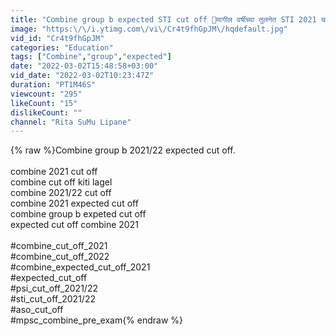 ```yaml
---
title: "Combine group b expected STI cut off 🤔मागील वर्षीच्या तुलनेत STI 2021 चा cut off काय असेल."
image: "https:\/\/i.ytimg.com\/vi\/Cr4t9fhGpJM\/hqdefault.jpg"
vid_id: "Cr4t9fhGpJM"
categories: "Education"
tags: ["Combine","group","expected"]
date: "2022-03-02T15:48:58+03:00"
vid_date: "2022-03-02T10:23:47Z"
duration: "PT1M46S"
viewcount: "295"
likeCount: "15"
dislikeCount: ""
channel: "Rita SuMu Lipane"
---
```

{% raw %}Combine group b 2021/22 expected cut off.<br /><br />combine 2021 cut off<br />combine cut off kiti lagel<br />combine 2021/22 cut off <br />combine 2021 expected cut off<br />combine group b expeted cut off<br />expected cut off combine 2021<br /><br />#combine_cut_off_2021<br />#combine_cut_off_2022<br />#combine_expected_cut_off_2021<br />#expected_cut_off <br />#psi_cut_off_2021/22<br />#sti_cut_off_2021/22<br />#aso_cut_off<br />#mpsc_combine_pre_exam{% endraw %}
